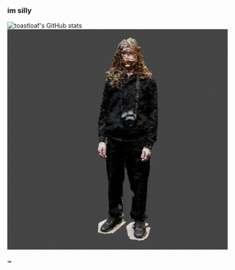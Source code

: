 ### im silly
![toastloaf's GitHub stats](https://github-readme-stats.vercel.app/api?username=toastloaf&show_icons=true&theme=radical)
![](https://github.com/toastloaf/toastloaf/blob/main/julian.gif)

#### ™️
